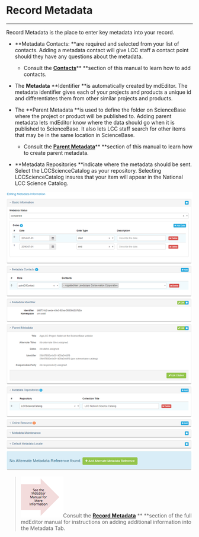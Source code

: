 # Record Metadata

---

Record Metadata is the place to enter key metadata into your record.

* **Metadata Contacts: **are required and selected from your list of contacts. Adding a metadata contact will give LCC staff a contact point should they have any questions about the metadata.
  * Consult the [**Contacts**](/contacts.md)** **section of this manual to learn how to add contacts.

* The **Metadata** **Identifier **is automatically created by mdEditor. The metadata identifier gives each of your projects and products a unique id and differentiates them from other similar projects and products.

* The **Parent Metadata **is used to define the folder on ScienceBase where the project or product will be published to. Adding parent metadata lets mdEditor know where the data should go when it is published to ScienceBase. It also lets LCC staff search for other items that may be in the same location in ScienceBase.
  * Consult the [**Parent Metadata**](/record/edit/metadata/parent-metadata.md)** **section of this manual to learn how to create parent metadata.

* **Metadata Repositories **indicate where the metadata should be sent. Select the LCCScienceCatalog as your repository. Selecting LCCScienceCatalog insures that your item will appear in the National LCC Science Catalog.

![](/assets/metadata_window.png)

> ![](/assets/see_full_manual_for.png)Consult the [**Record Metadata**](https://adiwg.gitbooks.io/mdeditor/content/record/edit/metadata.html) ** **section of the full mdEditor manual for instructions on adding additional information into the Metadata Tab.



